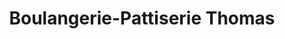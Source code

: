 ---
title: "Boulangerie-Pattiserie Thomas"
url: /lamboing/boulangerie-pattiserie-thomas/
shop: Lebensmittel
---